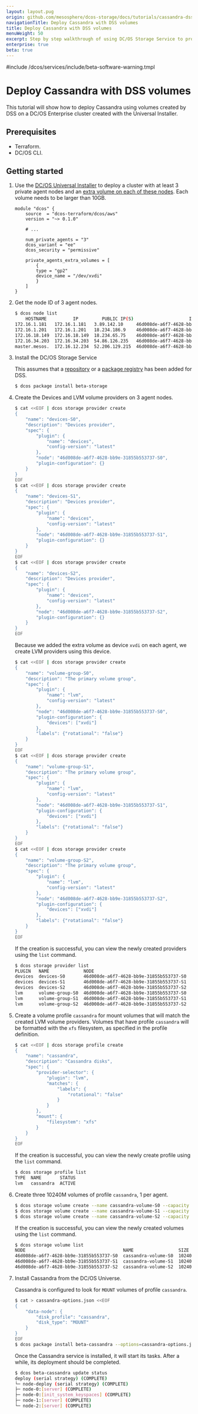 ```yaml
---
layout: layout.pug
origin: github.com/mesosphere/dcos-storage/docs/tutorials/cassandra-dss-volumes/index.md
navigationTitle: Deploy Cassandra with DSS volumes
title: Deploy Cassandra with DSS volumes
menuWeight: 50
excerpt: Step by step walkthrough of using DC/OS Storage Service to provide volumes to a Cassandra service.
enterprise: true
beta: true
---
```

#include /dcos/services/include/beta-software-warning.tmpl

# Deploy Cassandra with DSS volumes

This tutorial will show how to deploy Cassandra using volumes created by DSS on
a DC/OS Enterprise cluster created with the Universal Installer.

## Prerequisites

- Terraform.
- DC/OS CLI.

## Getting started

1. Use the [DC/OS Universal Installer](/latest/installing/evaluation/) to deploy a cluster with at least 3 private agent nodes and an [extra volume on each of these nodes](../../install/provision-extra-volumes). Each volume needs to be larger than 10GB.

    ```hcl
    module "dcos" {
        source  = "dcos-terraform/dcos/aws"
        version = "~> 0.1.0"

        # ...

        num_private_agents = "3"
        dcos_variant = "ee"
        dcos_security = "permissive"

        private_agents_extra_volumes = [
            {
            type = "gp2"
            device_name = "/dev/xvdi"
            }
        ]
    }
    ```

1. Get the node ID of 3 agent nodes.

    ```bash
    $ dcos node list
        HOSTNAME          IP         PUBLIC IP(S)                     ID                          TYPE         REGION       ZONE     
    172.16.1.181   172.16.1.181   3.89.142.10     46d008de-a6f7-4628-bb9e-31855b553737-S3  agent (public)   us-east-1  us-east-1a  
    172.16.1.201   172.16.1.201   18.234.186.9    46d008de-a6f7-4628-bb9e-31855b553737-S2  agent            us-east-1  us-east-1a  
    172.16.18.149  172.16.18.149  18.234.65.75    46d008de-a6f7-4628-bb9e-31855b553737-S1  agent            us-east-1  us-east-1b  
    172.16.34.203  172.16.34.203  54.86.126.235   46d008de-a6f7-4628-bb9e-31855b553737-S0  agent            us-east-1  us-east-1c  
    master.mesos.  172.16.12.234  52.206.129.215  46d008de-a6f7-4628-bb9e-31855b553737     master (leader)  us-east-1  us-east-1a
    ```

1. Install the DC/OS Storage Service

    This assumes that a [repository](../../install/artifacts-container-based) or a [package registry](../../install/package-registry-based) has been added for DSS.

    ```bash
    $ dcos package install beta-storage
    ```

1. Create the Devices and LVM volume providers on 3 agent nodes.

    ```bash
    $ cat <<EOF | dcos storage provider create
    {
        "name": "devices-S0",
        "description": "Devices provider",
        "spec": {
            "plugin": {
                "name": "devices",
                "config-version": "latest"
            },
            "node": "46d008de-a6f7-4628-bb9e-31855b553737-S0",
            "plugin-configuration": {}
        }
    }
    EOF
    $ cat <<EOF | dcos storage provider create
    {
        "name": "devices-S1",
        "description": "Devices provider",
        "spec": {
            "plugin": {
                "name": "devices",
                "config-version": "latest"
            },
            "node": "46d008de-a6f7-4628-bb9e-31855b553737-S1",
            "plugin-configuration": {}
        }
    }
    EOF
    $ cat <<EOF | dcos storage provider create
    {
        "name": "devices-S2",
        "description": "Devices provider",
        "spec": {
            "plugin": {
                "name": "devices",
                "config-version": "latest"
            },
            "node": "46d008de-a6f7-4628-bb9e-31855b553737-S2",
            "plugin-configuration": {}
        }
    }
    EOF
    ```

    Because we added the extra volume as device `xvdi` on each agent, we
    create LVM providers using this device. 

    ```bash
    $ cat <<EOF | dcos storage provider create
    {
        "name": "volume-group-S0",
        "description": "The primary volume group",
        "spec": {
            "plugin": {
                "name": "lvm",
                "config-version": "latest"
            },
            "node": "46d008de-a6f7-4628-bb9e-31855b553737-S0",
            "plugin-configuration": {
                "devices": ["xvdi"]
            },
            "labels": {"rotational": "false"}
        }
    }
    EOF
    $ cat <<EOF | dcos storage provider create
    {
        "name": "volume-group-S1",
        "description": "The primary volume group",
        "spec": {
            "plugin": {
                "name": "lvm",
                "config-version": "latest"
            },
            "node": "46d008de-a6f7-4628-bb9e-31855b553737-S1",
            "plugin-configuration": {
                "devices": ["xvdi"]
            },
            "labels": {"rotational": "false"}
        }
    }
    EOF
    $ cat <<EOF | dcos storage provider create
    {
        "name": "volume-group-S2",
        "description": "The primary volume group",
        "spec": {
            "plugin": {
                "name": "lvm",
                "config-version": "latest"
            },
            "node": "46d008de-a6f7-4628-bb9e-31855b553737-S2",
            "plugin-configuration": {
                "devices": ["xvdi"]
            },
            "labels": {"rotational": "false"}
        }
    }
    EOF
    ```

    If the creation is successful, you can view the newly created providers using the `list` command.

    ```bash
    $ dcos storage provider list
    PLUGIN   NAME             NODE                                     STATE
    devices  devices-S0       46d008de-a6f7-4628-bb9e-31855b553737-S0  ONLINE
    devices  devices-S1       46d008de-a6f7-4628-bb9e-31855b553737-S1  ONLINE
    devices  devices-S2       46d008de-a6f7-4628-bb9e-31855b553737-S2  ONLINE
    lvm      volume-group-S0  46d008de-a6f7-4628-bb9e-31855b553737-S0  ONLINE
    lvm      volume-group-S1  46d008de-a6f7-4628-bb9e-31855b553737-S1  ONLINE
    lvm      volume-group-S2  46d008de-a6f7-4628-bb9e-31855b553737-S2  ONLINE
    ```

1. Create a volume profile `cassandra` for mount volumes that will match the created LVM volume providers.
Volumes that have profile `cassandra` will be formatted with the `xfs` filesystem, as specified in the profile definition.

    ```bash
    $ cat <<EOF | dcos storage profile create
    {
        "name": "cassandra",
        "description": "Cassandra disks",
        "spec": {
            "provider-selector": {
                "plugin": "lvm",
                "matches": {
                    "labels": {
                        "rotational": "false"
                    }
                }
            },
            "mount": {
                "filesystem": "xfs"
            }
        }
    }
    EOF
    ```

    If the creation is successful, you can view the newly create profile using the `list` command.

    ```bash
    $ dcos storage profile list
    TYPE  NAME       STATUS
    lvm   cassandra  ACTIVE
    ```

1. Create three 10240M volumes of profile `cassandra`, 1 per agent.

    ```bash
    $ dcos storage volume create --name cassandra-volume-S0 --capacity 10240M --profile cassandra --node 46d008de-a6f7-4628-bb9e-31855b553737-S0
    $ dcos storage volume create --name cassandra-volume-S1 --capacity 10240M --profile cassandra --node 46d008de-a6f7-4628-bb9e-31855b553737-S1
    $ dcos storage volume create --name cassandra-volume-S2 --capacity 10240M --profile cassandra --node 46d008de-a6f7-4628-bb9e-31855b553737-S2
    ```

    If the creation is successful, you can view the newly created volumes using the `list` command.

    ```bash
    $ dcos storage volume list
    NODE                                     NAME                 SIZE    STATUS
    46d008de-a6f7-4628-bb9e-31855b553737-S0  cassandra-volume-S0  10240M  ONLINE
    46d008de-a6f7-4628-bb9e-31855b553737-S1  cassandra-volume-S1  10240M  ONLINE
    46d008de-a6f7-4628-bb9e-31855b553737-S2  cassandra-volume-S2  10240M  ONLINE
    ```

1. Install Cassandra from the DC/OS Universe.

    Cassandra is configured to look for `MOUNT` volumes of profile `cassandra`.

    ```bash
    $ cat > cassandra-options.json <<EOF
    {
        "data-node": {
            "disk_profile": "cassandra",
            "disk_type": "MOUNT"
        }
    }
    EOF
    $ dcos package install beta-cassandra --options=cassandra-options.json
    ```

    Once the Cassandra service is installed, it will start its tasks. After a while,
    its deployment should be completed.

    ```bash
    $ dcos beta-cassandra update status
    deploy (serial strategy) (COMPLETE)
    └─ node-deploy (serial strategy) (COMPLETE)
    ├─ node-0:[server] (COMPLETE)
    ├─ node-0:[init_system_keyspaces] (COMPLETE)
    ├─ node-1:[server] (COMPLETE)
    └─ node-2:[server] (COMPLETE)
    ```
